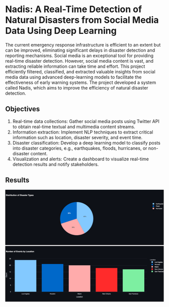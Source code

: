 # Nadis: A Real-Time Detection of Natural Disasters from Social Media Data Using Deep Learning

The current emergency response infrastructure is efficient to an extent but can be improved, eliminating significant delays in disaster detection and reporting mechanisms. Social media is an exceptional tool for providing real-time disaster detection. However, social media content is vast, and extracting reliable information can take time and effort. This project efficiently filtered, classified, and extracted valuable insights from social media data using advanced deep-learning models to facilitate the effectiveness of early warning systems. The project developed a system called Nadis, which aims to improve the efficiency of natural disaster detection.

## Objectives

1.	Real-time data collections: Gather social media posts using Twitter API to obtain real-time textual and multimedia content streams.
2.	Information extraction: Implement NLP techniques to extract critical information such as location, disaster severity, and event time.
3.	Disaster classification: Develop a deep learning model to classify posts into disaster categories, e.g., earthquakes, floods, hurricanes, or non-disaster content.
4.	Visualization and alerts: Create a dashboard to visualize real-time detection results and notify stakeholders.


## Results
![Results of the project](result1.png)
![Results of the project](result2.png)